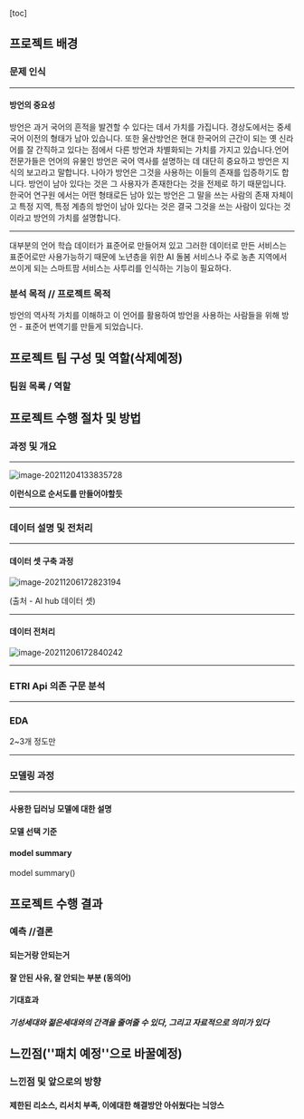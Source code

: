 [toc]

## 프로젝트 배경

### 문제 인식 

---

#### 방언의 중요성

방언은 과거 국어의 흔적을 발견할 수 있다는 데서 가치를 가집니다. 경상도에서는 중세 국어 이전의 형태가 남아 있습니다. 또한 울산방언은 현대 한국어의 근간이 되는 옛 신라어를 잘 간직하고 있다는 점에서 다른 방언과 차별화되는 가치를 가지고 있습니다.언어 전문가들은 언어의 유물인 방언은 국어 역사를 설명하는 데 대단히 중요하고 방언은 지식의 보고라고 말합니다. 나아가 방언은 그것을 사용하는 이들의 존재를 입증하기도 합니다. 방언이 남아 있다는 것은 그 사용자가 존재한다는 것을 전제로 하기 때문입니다. 한국어 연구원 에서는 어떤 형태로든 남아 있는 방언은 그 말을 쓰는 사람의 존재 자체이고 특정 지역, 특정 계층의 방언이 남아 있다는 것은 결국 그것을 쓰는 사람이 있다는 것이라고 방언의 가치를 설명합니다.

---

대부분의 언어 학습 데이터가 표준어로 만들어져 있고 그러한 데이터로 만든 서비스는 표준어로만 사용가능하기 때문에 노년층을 위한 AI 돌봄 서비스나 주로 농촌 지역에서 쓰이게 되는 스마트팜 서비스는 사투리를 인식하는 기능이 필요하다. 

### 분석 목적 // 프로젝트 목적

방언의 역사적 가치를 이해하고 이 언어를 활용하여 방언을 사용하는 사람들을 위해 방언 - 표준어 번역기를 만들게 되었습니다.

## 프로젝트 팀 구성 및 역할(삭제예정)

### 팀원 목록 / 역할

## 프로젝트 수행 절차 및 방법

### 과정 및 개요

---

![image-20211204133835728](C:/Users/kazio/AppData/Roaming/Typora/typora-user-images/image-20211204133835728.png)

**이런식으로 순서도를 만들어야할듯**

---

### 데이터 설명 및 전처리

---

#### 데이터 셋 구축 과정

![image-20211206172823194](md=images/image-20211206172823194.png)

(출처 - AI hub 데이터 셋)

---

#### 데이터 전처리

![image-20211206172840242](md=images/image-20211206172840242.png)

---

### ETRI Api 의존 구문 분석



---

### EDA

2~3개 정도만

---

### 모델링 과정

---

#### 사용한 딥러닝 모델에 대한 설명

#### 모델 선택 기준

#### model summary

model summary()

## 프로젝트 수행 결과

### 예측 //결론 

#### 되는거랑 안되는거

#### 잘 안된 사유, 잘 안되는 부분 (동의어) 

#### 기대효과

##### 기성세대와 젊은세대와의 간격을 줄여줄 수 있다, 그리고 자료적으로 의미가 있다

## 느낀점(''패치 예정''으로 바꿀예정)

### 느낀점 및 앞으로의 방향

#### 제한된 리소스, 리서치 부족, 이에대한 해결방안 아쉬웠다는 늬앙스

